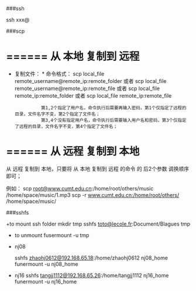 ###ssh

  ssh xxx@<ip address>

###scp

======
从 本地 复制到 远程
======
* 复制文件：
        * 命令格式：
                scp local_file remote_username@remote_ip:remote_folder
                或者
                scp local_file remote_username@remote_ip:remote_file
                或者
                scp local_file remote_ip:remote_folder
                或者
                scp local_file remote_ip:remote_file

                第1,2个指定了用户名，命令执行后需要再输入密码，第1个仅指定了远程的目录，文件名字不变，第2个指定了文件名；
                第3,4个没有指定用户名，命令执行后需要输入用户名和密码，第3个仅指定了远程的目录，文件名字不变，第4个指定了文件名；

======
从 远程 复制到 本地
======

从 远程 复制到 本地，只要将 从 本地 复制到 远程 的命令 的 后2个参数 调换顺序 即可；

例如：
    scp root@www.cumt.edu.cn:/home/root/others/music /home/space/music/1.mp3
    scp -r www.cumt.edu.cn:/home/root/others/ /home/space/music/

###sshfs

+to mount ssh folder
  mkdir tmp
  sshfs toto@lecole.fr:Document/Blagues tmp

+ to unmount
  fusermount -u tmp

+ nj08

  sshfs zhaohj0612@192.168.65.18:/home/zhaohj0612 nj08_home
  funermount -u nj08_home

+ nj16
   sshfs tangjj1112@192.168.65.26:/home/tangjj1112 nj16_home
   funermount -u nj16_home
